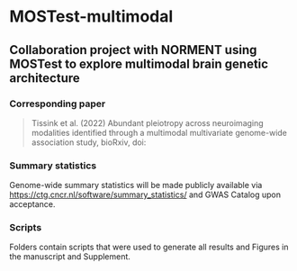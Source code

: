 # MOSTest-multimodal
## Collaboration project with NORMENT using MOSTest to explore multimodal brain genetic architecture

### Corresponding paper

> Tissink et al. (2022) Abundant pleiotropy across neuroimaging modalities identified through a multimodal multivariate genome-wide association study, bioRxiv, doi: 

### Summary statistics

Genome-wide summary statistics will be made publicly available via https://ctg.cncr.nl/software/summary_statistics/ and GWAS Catalog upon acceptance. 

### Scripts

Folders contain scripts that were used to generate all results and Figures in the manuscript and Supplement.
